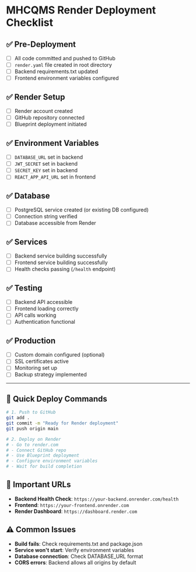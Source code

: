 # MHCQMS Render Deployment Checklist

## ✅ Pre-Deployment
- [ ] All code committed and pushed to GitHub
- [ ] `render.yaml` file created in root directory
- [ ] Backend requirements.txt updated
- [ ] Frontend environment variables configured

## ✅ Render Setup
- [ ] Render account created
- [ ] GitHub repository connected
- [ ] Blueprint deployment initiated

## ✅ Environment Variables
- [ ] `DATABASE_URL` set in backend
- [ ] `JWT_SECRET` set in backend
- [ ] `SECRET_KEY` set in backend
- [ ] `REACT_APP_API_URL` set in frontend

## ✅ Database
- [ ] PostgreSQL service created (or existing DB configured)
- [ ] Connection string verified
- [ ] Database accessible from Render

## ✅ Services
- [ ] Backend service building successfully
- [ ] Frontend service building successfully
- [ ] Health checks passing (`/health` endpoint)

## ✅ Testing
- [ ] Backend API accessible
- [ ] Frontend loading correctly
- [ ] API calls working
- [ ] Authentication functional

## ✅ Production
- [ ] Custom domain configured (optional)
- [ ] SSL certificates active
- [ ] Monitoring set up
- [ ] Backup strategy implemented

---

## 🚀 Quick Deploy Commands

```bash
# 1. Push to GitHub
git add .
git commit -m "Ready for Render deployment"
git push origin main

# 2. Deploy on Render
# - Go to render.com
# - Connect GitHub repo
# - Use Blueprint deployment
# - Configure environment variables
# - Wait for build completion
```

## 🔗 Important URLs
- **Backend Health Check**: `https://your-backend.onrender.com/health`
- **Frontend**: `https://your-frontend.onrender.com`
- **Render Dashboard**: `https://dashboard.render.com`

## ⚠️ Common Issues
- **Build fails**: Check requirements.txt and package.json
- **Service won't start**: Verify environment variables
- **Database connection**: Check DATABASE_URL format
- **CORS errors**: Backend allows all origins by default
